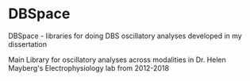 # DBSpace
DBSpace - libraries for doing DBS oscillatory analyses developed in my dissertation

Main Library for oscillatory analyses across modalities in Dr. Helen Mayberg's Electrophysiology lab from 2012-2018
